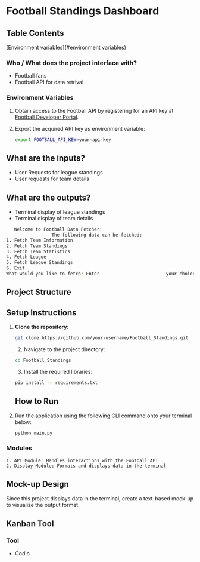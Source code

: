 # Football Standings Dashboard
## Table Contents 
[Environment variables](#environment variables)


### Who / What does the project interface with?
- Football fans
- Football API for data retrival

### Environment Variables

1. Obtain access to the Football API by registering for an API key at [Football Developer Portal](https://dashboard.api-football.com/).
2. Export the acquired API key as environment variable:

   ```bash
   export FOOTBALL_API_KEY=your-api-key
   ```

## What are the inputs?
- User Requests for league standings
- User requests for team details

## What are the outputs?
- Terminal display of league standings
- Terminal display of team details

```bash
   Welcome to Football Data Fetcher! 
                 The following data can be fetched:
1. Fetch Team Information
2. Fetch Team Standings
3. Fetch Team Statistics
4. Fetch League
5. Fetch League Standings
6. Exit
What would you like to fetch? Enter                         your choice (1-6): 
   ```



## Project Structure


## Setup Instructions
1. **Clone the repository:**
   ```bash
   git clone https://github.com/your-username/Football_Standings.git
   ```
   
   2. Navigate to the project directory:

   ```bash
   cd Football_Standings
   ```

   3. Install the required libraries:

   ```bash
   pip install -r requirements.txt
   ```

   ## How to Run

1. Run the application using the following CLI command onto your terminal below:

   ```bash
   python main.py
   ```


### Modules
    1. API Module: Handles interactions with the Football API
    2. Display Module: Formats and displays data in the terminal



## Mock-up Design
Since this project displays data in the terminal, create a text-based mock-up to visualize the output format.

## Kanban Tool

### Tool
- Codio


